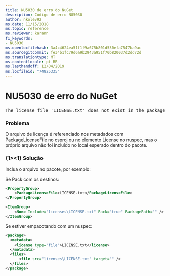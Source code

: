 ```yaml
---
title: NU5030 de erro do NuGet
description: Código de erro NU5030
author: nkolev92
ms.date: 11/15/2018
ms.topic: reference
ms.reviewer: karann
f1_keywords:
- NU5030
ms.openlocfilehash: 3a4c4624ea51f1f9a675b801d530efa7547ba9ac
ms.sourcegitcommit: fe34b1fc79d6a9b2943a951f70b820037d2dd72d
ms.translationtype: MT
ms.contentlocale: pt-BR
ms.lasthandoff: 12/04/2019
ms.locfileid: "74825335"
---
```

# <a name="nuget-error-nu5030"></a>NU5030 de erro do NuGet
<pre>The license file 'LICENSE.txt' does not exist in the package.</pre>

### <a name="issue"></a>Problema

O arquivo de licença é referenciado nos metadados com PackageLicenseFile no csproj ou no elemento License no nuspec, mas o próprio arquivo não foi incluído no local esperado dentro do pacote.


### <a name="solution"></a>{1&gt;&lt;1} Solução

Inclua o arquivo no pacote, por exemplo:

Se Pack com os destinos:

```xml
<PropertyGroup>
    <PackageLicenseFile>LICENSE.txt</PackageLicenseFile>
</PropertyGroup>

<ItemGroup>
    <None Include="licenses\LICENSE.txt" Pack="true" PackagePath="" />
</ItemGroup>
```

Se estiver empacotando com um nuspec:

```xml
<package>
  <metadata>
    <license type="file">LICENSE.txt</license>
  </metadata>
  <files>
      <file src="licenses\LICENSE.txt" target="" />
  </files>
</package>
```
